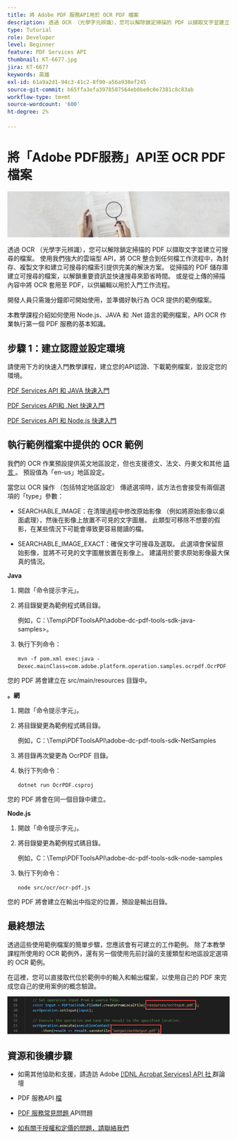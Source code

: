 ```yaml
---
title: 將 Adobe PDF 服務API用於 OCR PDF 檔案
description: 透過 OCR （光學字元辨識），您可以解除鎖定掃描的 PDF 以擷取文字並建立可搜尋的檔案
type: Tutorial
role: Developer
level: Beginner
feature: PDF Services API
thumbnail: KT-6677.jpg
jira: KT-6677
keywords: 英雄
exl-id: 61a9a2d1-94c3-41c2-8f90-a56a938ef245
source-git-commit: b65ffa3efa3978587564eb0be0c0e7381c8c83ab
workflow-type: tm+mt
source-wordcount: '600'
ht-degree: 2%

---
```


# 將「Adobe PDF服務」API至 OCR PDF 檔案

![製作 PDF 主圖影像](assets/OCR_hero.jpg)

透過 OCR （光學字元辨識），您可以解除鎖定掃描的 PDF 以擷取文字並建立可搜尋的檔案。 使用我們強大的雲端型 API，將 OCR 整合到任何檔工作流程中，為封存、複製文字和建立可搜尋的檔索引提供完美的解決方案。 從掃描的 PDF 儲存庫建立可搜尋的檔案，以解鎖重要資訊並快速搜尋來節省時間。 或是從上傳的掃描內容中將 OCR 套用至 PDF，以供編輯以用於入門工作流程。

開發人員只需幾分鐘即可開始使用，並準備好執行為 OCR 提供的範例檔案。

本教學課程介紹如何使用 Node.js、JAVA 和 .Net 語言的範例檔案，API OCR 作業執行第一個 PDF 服務的基本知識。

## 步驟 1：建立認證並設定環境

請使用下方的快速入門教學課程，建立您的API認證、下載範例檔案，並設定您的環境。

[PDF Services API 和 JAVA 快速入門](gettingstartedjava.md)

[PDF Services API和 .Net 快速入門](gettingstartednet.md)

[PDF Services API 和 Node.js 快速入門](createpdffromhtml.md)

## 執行範例檔案中提供的 OCR 範例

我們的 OCR 作業預設提供英文地區設定，但也支援德文、法文、丹麥文和其他 [ 語言 ](https://opensource.adobe.com/pdftools-sdk-docs/release/latest/howtos.html#ocr-with-explicit-language) 。 預設值為「en-us」地區設定。

當您以 OCR 操作 （包括特定地區設定） 傳遞選項時，該方法也會接受有兩個選項的「type」參數：

* SEARCHABLE_IMAGE：在清理過程中修改原始影像 （例如將原始影像以桌面處理），然後在影像上放置不可見的文字圖層。 此類型可移除不想要的假影，在某些情況下可能會導致更容易閱讀的檔。

* SEARCHABLE_IMAGE_EXACT：確保文字可搜尋及選取。 此選項會保留原始影像，並將不可見的文字圖層放置在影像上。 建議用於要求原始影像最大保真的情況。

**Java**

1. 開啟「命令提示字元」。

1. 將目錄變更為範例程式碼目錄。

   例如，C：\Temp\PDFToolsAPI\adobe-dc-pdf-tools-sdk-java-samples>。

1. 執行下列命令：

   `mvn -f pom.xml exec:java -Dexec.mainClass=com.adobe.platform.operation.samples.ocrpdf.OcrPDF`

您的 PDF 將會建立在 src/main/resources 目錄中。

**。網**

1. 開啟「命令提示字元」。

1. 將目錄變更為範例程式碼目錄。

   例如，C：\Temp\PDFToolsAPI\adobe-dc-pdf-tools-sdk-NetSamples

1. 將目錄再次變更為 OcrPDF 目錄。

1. 執行下列命令：

   `dotnet run OcrPDF.csproj`

您的 PDF 將會在同一個目錄中建立。

**Node.js**

1. 開啟「命令提示字元」。

1. 將目錄變更為範例程式碼目錄。

   例如，C：\Temp\PDFToolsAPI\adobe-dc-pdf-tools-sdk-node-samples

1. 執行下列命令：

   `node src/ocr/ocr-pdf.js`

您的 PDF 將會建立在輸出中指定的位置，預設是輸出目錄。

## 最終想法

透過這些使用範例檔案的簡單步驟，您應該會有可建立的工作範例。 除了本教學課程所使用的 OCR 範例外，還有另一個使用先前討論的支援類型和地區設定選項的 OCR 範例。

在這裡，您可以直接取代位於範例中的輸入和輸出檔案，以使用自己的 PDF 來完成您自己的使用案例的概念驗證。

![概念證明](assets/OCR_poc.png)

## 資源和後續步驟

* 如需其他協助和支援，請造訪 Adobe [[!DNL Acrobat Services]  API 社 ](https://community.adobe.com/t5/document-cloud-sdk/bd-p/Document-Cloud-SDK?page=1&amp;sort=latest_replies&amp;filter=all) 群論壇

* PDF 服務API [ 檔](https://www.adobe.com/go/pdftoolsapi_doc)

* [PDF 服務常見問題 ](https://community.adobe.com/t5/document-cloud-sdk/faq-for-document-services-pdf-tools-api/m-p/10726197) API問題

* [如有關于授權和定價的問題，請聯絡我們 ](https://www.adobe.com/go/pdftoolsapi_requestform)
